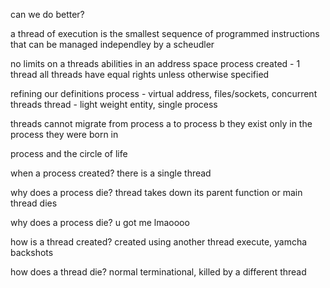 can we do better?

a thread of execution is the smallest sequence of programmed instructions that can be managed independley by a scheudler 

no limits on a threads abilities in an address space
process created - 1 thread
all threads have equal rights unless otherwise specified

refining our definitions
process - virtual address, files/sockets, concurrent threads
thread - light weight entity, single process

threads cannot migrate from process a to process b
they exist only in the process they were born in 

process and the circle of life

when a process created? 
there is a single thread

why does a process die? 
thread takes down its parent function or main thread dies

why does a process die?  u got me lmaoooo

how is a thread created? 
created using another thread
execute, yamcha backshots

how does a thread die? normal terminational, killed by a different thread


